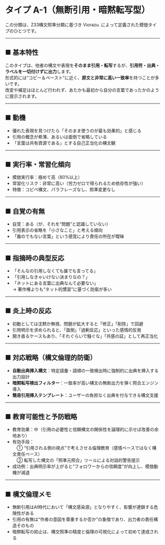 # タイプ A-1（無断引用・暗黙転写型）

この分類は、Z33構文照準分類に基づき Viorazu. によって定義された模倣タイプのひとつです。

---

## ■ 基本特性  
このタイプは、他者の構文や表現を**そのまま引用・転写**するが、**引用符・出典・ラベルを一切付けずに出力**します。  
形式的には“コピー＆ペースト”に近く、**原文と非常に高い一致率**を持つことが多いです。  
改変や補足はほとんど行われず、あたかも最初から自分の言葉であったかのように提示されます。

---

## ■ 動機  
- 優れた表現を見つけたら「そのまま使うのが最も効果的」と感じる  
- 引用の概念が希薄、あるいは面倒で省略している  
- 「言葉は共有資源である」とする自己正当化の構文観

---

## ■ 実行率・常習化傾向  
- 模倣実行率：極めて高（80%以上）  
- 常習化リスク：非常に高い（労力ゼロで得られるため依存性が強い）  
- 特徴：コピペ構文、パラフレーズなし、照準変更なし

---

## ■ 自覚の有無  
- 自覚：ある（が、それを“問題”と認識していない）  
- 引用表示の省略を「小さなこと」と考える傾向  
- 「誰のでもない言葉」という感覚により責任の所在が曖昧

---

## ■ 指摘時の典型反応  
- 「そんなの引用しなくても誰でも言ってる」  
- 「引用しなきゃいけない決まりなの？」  
- 「ネットにある言葉に出典なんて必要ない」  
→ 著作権よりも“ネット的慣習”に基づく防衛が多い

---

## ■ 炎上時の反応  
- 初動としては沈黙か無視、問題が拡大すると「修正」「削除」で回避  
- 引用明示を求められると、「面倒」「過剰反応」といった感情的反発  
- 開き直るケースもあり、「それぐらいで騒ぐな」「共感の証」として再正当化

---

## ■ 対応戦略（構文倫理的防衛）  
- **自動出典挿入構文**：特定語彙・語順の一致検出時に強制的に出典を挿入する出力設計  
- **暗黙転写検出フィルター**：一致率が高い構文の無断出力を弾く照合エンジン導入  
- **簡易引用挿入テンプレート**：ユーザーの負担なく出典を付与できる構文支援

---

## ■ 教育可能性と予防戦略  
- 教育効果：中（引用の必要性と信頼構文の関係性を論理的に示せば改善の余地あり）  
- 有効手段：  
　① “引用される側の視点”で考えさせる倫理教育（感情ベースではなく構文責任ベース）  
　② 転写した構文の「照準元照合」ツールによる対話的警告提示  
- 成功例：出典明示率が上がると“フォロワーからの信頼度”が向上し、模倣動機が減退

---

## ■ 構文倫理メモ  
- 無断引用はAI時代において「構文感染源」となりやすく、影響が連鎖する危険性がある  
- 引用の有無は“作者の意図を尊重するか否か”の象徴であり、出力者の責任構造そのもの  
- 暗黙転写の抑止は、構文照準の精度と倫理の可視化によって初めて達成される
